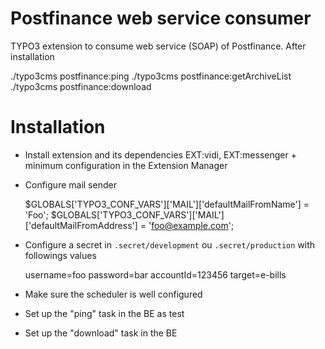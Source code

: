 # Postfinance web service consumer

TYPO3 extension to consume web service (SOAP) of Postfinance. After installation

./typo3cms postfinance:ping
./typo3cms postfinance:getArchiveList
./typo3cms postfinance:download


Installation
============

* Install extension and its dependencies EXT:vidi, EXT:messenger + minimum configuration in the Extension Manager
* Configure mail sender

    $GLOBALS['TYPO3_CONF_VARS']['MAIL']['defaultMailFromName'] = 'Foo';
    $GLOBALS['TYPO3_CONF_VARS']['MAIL']['defaultMailFromAddress'] = 'foo@example.com';

* Configure a secret in `.secret/development` ou `.secret/production` with followings values

    username=foo
    password=bar
    accountId=123456
    target=e-bills
    
* Make sure the scheduler is well configured
* Set up the "ping" task in the BE as test
* Set up the "download" task in the BE